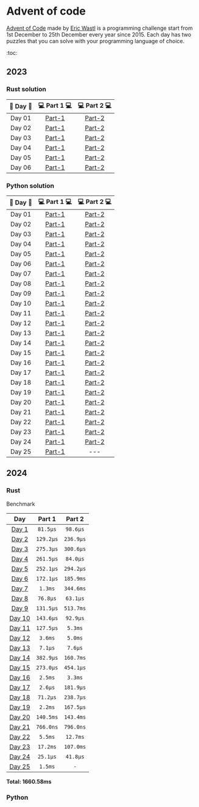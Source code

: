 # Advent of code

[Advent of Code](https://adventofcode.com/) made by [Eric Wastl](http://was.tl/) is a programming challenge start from
1st December to 25th December every year since 2015. Each day has two puzzles that you can solve with your programming
language of choice.

:toc:


## 2023

### Rust solution

| 🎄 Day 🎄 |           💻 Part 1 💻            |           💻 Part 2 💻            |
|:---------:|:---------------------------------:|:---------------------------------:|
|  Day 01   | [Part-1](2023/rust/src/bin/01.rs) | [Part-2](2023/rust/src/bin/01.rs) |
|  Day 02   | [Part-1](2023/rust/src/bin/02.rs) | [Part-2](2023/rust/src/bin/02.rs) |
|  Day 03   | [Part-1](2023/rust/src/bin/03.rs) | [Part-2](2023/rust/src/bin/03.rs) |
|  Day 04   | [Part-1](2023/rust/src/bin/04.rs) | [Part-2](2023/rust/src/bin/04.rs) |
|  Day 05   | [Part-1](2023/rust/src/bin/05.rs) | [Part-2](2023/rust/src/bin/05.rs) |
|  Day 06   | [Part-1](2023/rust/src/bin/06.rs) | [Part-2](2023/rust/src/bin/06.rs) |

### Python solution

| 🎄 Day 🎄 |             💻 Part 1 💻             |             💻 Part 2 💻             |
|:---------:|:------------------------------------:|:------------------------------------:|
|  Day 01   | [Part-1](2023/python/day-1/main.py)  | [Part-2](2023/python/day-1/main2.py) |
|  Day 02   | [Part-1](2023/python/day-2/main.py)  | [Part-2](2023/python/day-2/main2.py) |
|  Day 03   | [Part-1](2023/python/day-3/main.py)  | [Part-2](2023/python/day-3/main.py)  |
|  Day 04   | [Part-1](2023/python/day-4/main.py)  | [Part-2](2023/python/day-4/main.py)  |
|  Day 05   | [Part-1](2023/python/day-5/main.py)  | [Part-2](2023/python/day-5/main.py)  |
|  Day 06   | [Part-1](2023/python/day-6/main.py)  | [Part-2](2023/python/day-6/main.py)  |
|  Day 07   | [Part-1](2023/python/day-7/main.py)  | [Part-2](2023/python/day-7/main.py)  |
|  Day 08   | [Part-1](2023/python/day-8/main.py)  | [Part-2](2023/python/day-8/main.py)  |
|  Day 09   | [Part-1](2023/python/day-9/main.py)  | [Part-2](2023/python/day-9/main.py)  |
|  Day 10   | [Part-1](2023/python/day-10/main.py) | [Part-2](2023/python/day-10/main.py) |
|  Day 11   | [Part-1](2023/python/day-11/main.py) | [Part-2](2023/python/day-11/main.py) |
|  Day 12   | [Part-1](2023/python/day-12/main.py) | [Part-2](2023/python/day-12/main.py) |
|  Day 13   | [Part-1](2023/python/day-13/main.py) | [Part-2](2023/python/day-13/main.py) |
|  Day 14   | [Part-1](2023/python/day-14/main.py) | [Part-2](2023/python/day-14/main.py) |
|  Day 15   | [Part-1](2023/python/day-15/main.py) | [Part-2](2023/python/day-15/main.py) |
|  Day 16   | [Part-1](2023/python/day-16/main.py) | [Part-2](2023/python/day-16/main.py) |
|  Day 17   | [Part-1](2023/python/day-17/main.py) | [Part-2](2023/python/day-17/main.py) |
|  Day 18   | [Part-1](2023/python/day-18/main.py) | [Part-2](2023/python/day-18/main.py) |
|  Day 19   | [Part-1](2023/python/day-19/main.py) | [Part-2](2023/python/day-19/main.py) |
|  Day 20   | [Part-1](2023/python/day-20/main.py) | [Part-2](2023/python/day-20/main.py) |
|  Day 21   | [Part-1](2023/python/day-21/main.py) | [Part-2](2023/python/day-21/main.py) |
|  Day 22   | [Part-1](2023/python/day-22/main.py) | [Part-2](2023/python/day-22/main.py) |
|  Day 23   | [Part-1](2023/python/day-23/main.py) | [Part-2](2023/python/day-23/main.py) |
|  Day 24   | [Part-1](2023/python/day-24/main.py) | [Part-2](2023/python/day-24/main.py) |
|  Day 25   | [Part-1](2023/python/day-25/main.py) |                 ---                  |

## 2024

### Rust

Benchmark

|            Day            |  Part 1   |  Part 2   |
|:-------------------------:|:---------:|:---------:|
| [Day 1](./src/bin/01.rs)  | `81.5µs`  | `98.6µs`  |
| [Day 2](./src/bin/02.rs)  | `129.2µs` | `236.9µs` |
| [Day 3](./src/bin/03.rs)  | `275.3µs` | `300.6µs` |
| [Day 4](./src/bin/04.rs)  | `261.5µs` | `84.0µs`  |
| [Day 5](./src/bin/05.rs)  | `252.1µs` | `294.2µs` |
| [Day 6](./src/bin/06.rs)  | `172.1µs` | `185.9ms` |
| [Day 7](./src/bin/07.rs)  |  `1.3ms`  | `344.6ms` |
| [Day 8](./src/bin/08.rs)  | `76.8µs`  | `63.1µs`  |
| [Day 9](./src/bin/09.rs)  | `131.5µs` | `513.7ms` |
| [Day 10](./src/bin/10.rs) | `143.6µs` | `92.9µs`  |
| [Day 11](./src/bin/11.rs) | `127.5µs` |  `5.3ms`  |
| [Day 12](./src/bin/12.rs) |  `3.6ms`  |  `5.0ms`  |
| [Day 13](./src/bin/13.rs) |  `7.1µs`  |  `7.6µs`  |
| [Day 14](./src/bin/14.rs) | `382.9µs` | `160.7ms` |
| [Day 15](./src/bin/15.rs) | `273.0µs` | `454.1µs` |
| [Day 16](./src/bin/16.rs) |  `2.5ms`  |  `3.3ms`  |
| [Day 17](./src/bin/17.rs) |  `2.6µs`  | `181.9µs` |
| [Day 18](./src/bin/18.rs) | `71.2µs`  | `238.7µs` |
| [Day 19](./src/bin/19.rs) |  `2.2ms`  | `167.5µs` |
| [Day 20](./src/bin/20.rs) | `140.5ms` | `143.4ms` |
| [Day 21](./src/bin/21.rs) | `766.0ns` | `796.0ns` |
| [Day 22](./src/bin/22.rs) |  `5.5ms`  | `12.7ms`  |
| [Day 23](./src/bin/23.rs) | `17.2ms`  | `107.0ms` |
| [Day 24](./src/bin/24.rs) | `25.1µs`  | `41.8µs`  |
| [Day 25](./src/bin/25.rs) |  `1.5ms`  |    `-`    |

**Total: 1660.58ms**

### Python




